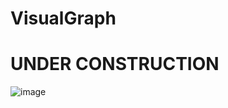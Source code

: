 # VisualGraph
# UNDER CONSTRUCTION
![image](https://user-images.githubusercontent.com/67494587/179369885-7d78f67f-bd6f-4b12-b81f-2a507d3d6a23.png)

